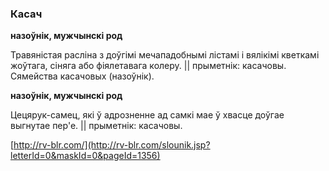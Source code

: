 ### Касач
**назоўнік, мужчынскі род**

Травяністая расліна з доўгімі мечападобнымі лістамі і вялікімі кветкамі жоўтага, сіняга або фіялетавага колеру. || прыметнік: касачовы. Сямейства касачовых (назоўнік).

**назоўнік, мужчынскі род**

Цецярук-самец, які ў адрозненне ад самкі мае ў хвасце доўгае выгнутае пер'е. || прыметнік: касачовы.

<a rel="author">[http://rv-blr.com/](http://rv-blr.com/slounik.jsp?letterId=0&maskId=0&pageId=1356)</a>
